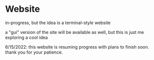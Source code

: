 # Website
in-progress, but the idea is a terminal-style website

a "gui" version of the site will be available as well, but this is just me exploring a cool idea

6/15/2022: this website is resuming progress with plans to finish soon. thank you for your patience.
